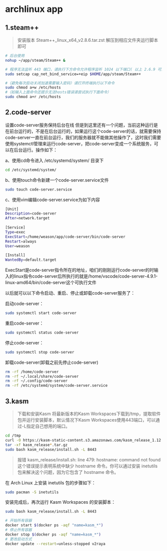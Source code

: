 # archlinux app

## 1.steam++

>安装版本 Steam++_linux_x64_v2.8.6.tar.zst
解压到相应文件夹运行脚本即可



```zsh
# 后台使用
nohup ~/app/steam/Steam++ &

# 程序无法监听 443 端口，请执行下方命令允许程序监听 1024 以下端口( 以上 2.6.9 可用)
sudo setcap cap_net_bind_service=+eip $HOME/app/steam/Steam++

#（避免每次启动关闭加速需要输入密码）请打开终端执行以下命令
sudo chmod a+w /etc/hosts
#（如输入上面命令还提示无法hosts错误请尝试执行下面命令）
sudo chmod a+r /etc/hosts
```

## 2.code-server

设置code-server服务保持后台在线
但是到这里还有一个问题，当前这种运行是在前台运行的，不是在后台运行的，如果运行这个code-server的话，就需要保持code-server一直在前台运行，我们的服务器就不能做其他操作了，这时我们需要使用systemctl管理来运行code-server，把code-server变成一个系统服务，可以在后台运行。操作如下：

a、使用cd命令进入 /etc/systemd/system/ 目录下
```zsh
cd /etc/systemd/system/
```
b、使用touch命令新建一个code-server.service文件
```zsh
sudo touch code-server.service
```
c、使用vim编辑code-server.service为如下内容
```zsh
[Unit]
Description=code-server
After=network.target
 
[Service]
Type=exec
ExecStart=/home/weason/app/code-server/bin/code-server
Restart=always
User=weason
 
[Install]
WantedBy=default.target
```

ExecStart是code-server指令所在的地址，咱们的刚刚运行code-server的时输入的linux指令code-server后所执行的就是/home/vscode/code-server-4.9.1-linux-amd64/bin/code-server这个可执行文件

以后就可以以下命令启动、重启、停止或卸载code-server服务了：

启动code-server：
```zsh
sudo systemctl start code-server
```
重启code-server：
```zsh
sudo systemctl status code-server
```

停止code-server：
```zsh
sudo systemctl stop code-server
```
卸载code-server(卸载之前先停止code-server)
```zsh
rm -rf /home/code-server
rm -rf ~/.local/share/code-server
rm -rf ~/.config/code-server
rm -rf /etc/systemd/system/code-server.service
```

## 3.kasm
> 下载和安装Kasm
将最新版本的Kasm Workspaces下载到/tmp，提取软件包并运行安装脚本，默认情况下Kasm Workspaces使用443端口，可以通过-L指定自己想用的端口。

```bash
cd /tmp
curl -O https://kasm-static-content.s3.amazonaws.com/kasm_release_1.12.0.d4fd8a.tar.gz
tar -xf kasm_release*.tar.gz
sudo bash kasm_release/install.sh -L 8443

```
> 报错
kasm_release/install.sh: line 479: hostname: command not found
这个错误提示表明系统中缺少 hostname 命令。你可以通过安装 inetutils 包来解决这个问题，因为它包含了 hostname 命令。

在 Arch Linux 上安装 inetutils 包的步骤如下：

```bash
sudo pacman -S inetutils
```

安装完成后，再次运行 Kasm Workspaces 的安装脚本：

```bash
sudo bash kasm_release/install.sh -L 8443
```

```zsh
# 开始所有容器
docker start $(docker ps -aqf "name=kasm_*")
# 停止所有容器
docker stop $(docker ps -aqf "name=kasm_*")
# 更改启动方式
docker update --restart=unless-stopped v2raya
```
